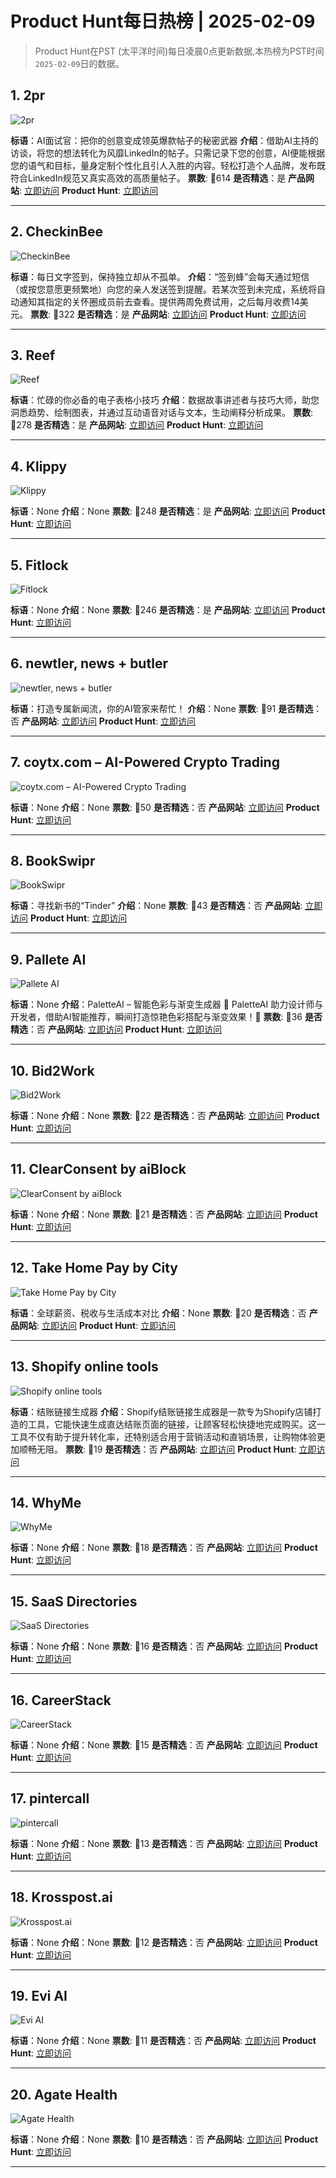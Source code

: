 # Product Hunt每日热榜 | 2025-02-09

> Product Hunt在PST (太平洋时间)每日凌晨0点更新数据,本热榜为PST时间`2025-02-09`日的数据。

## 1. 2pr
![2pr](https://ph-files.imgix.net/b0102583-57e5-42f6-8384-edb3b49ede2f.png?auto=format&fit=crop&frame=1&h=512&w=1024)

**标语**：AI面试官：把你的创意变成领英爆款帖子的秘密武器
**介绍**：借助AI主持的访谈，将您的想法转化为风靡LinkedIn的帖子。只需记录下您的创意，AI便能根据您的语气和目标，量身定制个性化且引人入胜的内容。轻松打造个人品牌，发布既符合LinkedIn规范又真实高效的高质量帖子。
**票数**: 🔺614
**是否精选**：是
**产品网站**:  <a href='https://www.producthunt.com/r/Y36ECX6U77DSB6?utm_source=www.chuhaix.com' target='_blank' rel='nofollow'>立即访问</a>
**Product Hunt**:  <a href='https://www.producthunt.com/posts/2pr-1?utm_source=www.chuhaix.com' target='_blank' rel='nofollow'>立即访问</a>

---

## 2. CheckinBee
![CheckinBee](https://ph-files.imgix.net/9639a6a7-4b21-403c-af43-26d3d99d8d12.png?auto=format&fit=crop&frame=1&h=512&w=1024)

**标语**：每日文字签到，保持独立却从不孤单。
**介绍**：“签到蜂”会每天通过短信（或按您意愿更频繁地）向您的亲人发送签到提醒。若某次签到未完成，系统将自动通知其指定的关怀圈成员前去查看。提供两周免费试用，之后每月收费14美元。
**票数**: 🔺322
**是否精选**：是
**产品网站**:  <a href='https://www.producthunt.com/r/XIV2HAXWQUVQZD?utm_source=www.chuhaix.com' target='_blank' rel='nofollow'>立即访问</a>
**Product Hunt**:  <a href='https://www.producthunt.com/posts/checkinbee-3?utm_source=www.chuhaix.com' target='_blank' rel='nofollow'>立即访问</a>

---

## 3. Reef
![Reef](https://ph-files.imgix.net/4d596fc9-434c-4549-9a98-9cb9bc9d61a8.png?auto=format&fit=crop&frame=1&h=512&w=1024)

**标语**：忙碌的你必备的电子表格小技巧
**介绍**：数据故事讲述者与技巧大师，助您洞悉趋势、绘制图表，并通过互动语音对话与文本，生动阐释分析成果。
**票数**: 🔺278
**是否精选**：是
**产品网站**:  <a href='https://www.producthunt.com/r/HJLQ53AVJBS6NG?utm_source=www.chuhaix.com' target='_blank' rel='nofollow'>立即访问</a>
**Product Hunt**:  <a href='https://www.producthunt.com/posts/reef?utm_source=www.chuhaix.com' target='_blank' rel='nofollow'>立即访问</a>

---

## 4. Klippy
![Klippy](https://ph-files.imgix.net/2e2fce46-e168-4163-8da1-097307cd336c.png?auto=format&fit=crop&frame=1&h=512&w=1024)

**标语**：None
**介绍**：None
**票数**: 🔺248
**是否精选**：是
**产品网站**:  <a href='https://www.producthunt.com/r/J66UKGUQ4CAJ5Q?utm_source=www.chuhaix.com' target='_blank' rel='nofollow'>立即访问</a>
**Product Hunt**:  <a href='https://www.producthunt.com/posts/klippy?utm_source=www.chuhaix.com' target='_blank' rel='nofollow'>立即访问</a>

---

## 5. Fitlock
![Fitlock](https://ph-files.imgix.net/573d7a61-dffe-48f7-9acd-42e3e95e132a.png?auto=format&fit=crop&frame=1&h=512&w=1024)

**标语**：None
**介绍**：None
**票数**: 🔺246
**是否精选**：是
**产品网站**:  <a href='https://www.producthunt.com/r/5TDBQGURALGZTZ?utm_source=www.chuhaix.com' target='_blank' rel='nofollow'>立即访问</a>
**Product Hunt**:  <a href='https://www.producthunt.com/posts/fitlock?utm_source=www.chuhaix.com' target='_blank' rel='nofollow'>立即访问</a>

---

## 6. newtler, news + butler
![newtler, news + butler](https://ph-files.imgix.net/85c66901-3918-447f-9c49-8571c5be7262.png?auto=format&fit=crop&frame=1&h=512&w=1024)

**标语**：打造专属新闻流，你的AI管家来帮忙！
**介绍**：None
**票数**: 🔺91
**是否精选**：否
**产品网站**:  <a href='https://www.producthunt.com/r/62IEZQTGPEKXOB?utm_source=www.chuhaix.com' target='_blank' rel='nofollow'>立即访问</a>
**Product Hunt**:  <a href='https://www.producthunt.com/posts/newtler-news-butler?utm_source=www.chuhaix.com' target='_blank' rel='nofollow'>立即访问</a>

---

## 7. coytx.com – AI-Powered Crypto Trading
![coytx.com – AI-Powered Crypto Trading](https://ph-files.imgix.net/d6a1667a-7b4f-4849-a623-036797926f16.png?auto=format&fit=crop&frame=1&h=512&w=1024)

**标语**：None
**介绍**：None
**票数**: 🔺50
**是否精选**：否
**产品网站**:  <a href='https://www.producthunt.com/r/WPSGVU7GPD4EWC?utm_source=www.chuhaix.com' target='_blank' rel='nofollow'>立即访问</a>
**Product Hunt**:  <a href='https://www.producthunt.com/posts/coytx-com-ai-powered-crypto-trading?utm_source=www.chuhaix.com' target='_blank' rel='nofollow'>立即访问</a>

---

## 8. BookSwipr
![BookSwipr](https://ph-files.imgix.net/0d46f92d-9401-4df2-a9e1-9f75acb484a0.png?auto=format&fit=crop&frame=1&h=512&w=1024)

**标语**：寻找新书的“Tinder”
**介绍**：None
**票数**: 🔺43
**是否精选**：否
**产品网站**:  <a href='https://www.producthunt.com/r/F7UEWS2O6DMYBW?utm_source=www.chuhaix.com' target='_blank' rel='nofollow'>立即访问</a>
**Product Hunt**:  <a href='https://www.producthunt.com/posts/bookswipr?utm_source=www.chuhaix.com' target='_blank' rel='nofollow'>立即访问</a>

---

## 9. Pallete AI
![Pallete AI](https://ph-files.imgix.net/f942d1a6-ec51-490d-a990-9385e80cef50.png?auto=format&fit=crop&frame=1&h=512&w=1024)

**标语**：None
**介绍**：PaletteAI – 智能色彩与渐变生成器 🎨 PaletteAI 助力设计师与开发者，借助AI智能推荐，瞬间打造惊艳色彩搭配与渐变效果！🚀
**票数**: 🔺36
**是否精选**：否
**产品网站**:  <a href='https://www.producthunt.com/r/VXJOKO7VAQUFXJ?utm_source=www.chuhaix.com' target='_blank' rel='nofollow'>立即访问</a>
**Product Hunt**:  <a href='https://www.producthunt.com/posts/pallete-ai?utm_source=www.chuhaix.com' target='_blank' rel='nofollow'>立即访问</a>

---

## 10. Bid2Work
![Bid2Work](https://ph-files.imgix.net/18eaed04-9d16-4368-9b9d-0e0b9f930a37.jpeg?auto=format&fit=crop&frame=1&h=512&w=1024)

**标语**：None
**介绍**：None
**票数**: 🔺22
**是否精选**：否
**产品网站**:  <a href='https://www.producthunt.com/r/SCOUZWX5YRIKYK?utm_source=www.chuhaix.com' target='_blank' rel='nofollow'>立即访问</a>
**Product Hunt**:  <a href='https://www.producthunt.com/posts/bid2work?utm_source=www.chuhaix.com' target='_blank' rel='nofollow'>立即访问</a>

---

## 11. ClearConsent by aiBlock
![ClearConsent by aiBlock](https://ph-files.imgix.net/2e7061ed-982a-4a84-8777-8bbf493be1b0.png?auto=format&fit=crop&frame=1&h=512&w=1024)

**标语**：None
**介绍**：None
**票数**: 🔺21
**是否精选**：否
**产品网站**:  <a href='https://www.producthunt.com/r/6GD2KIKQBFD6CQ?utm_source=www.chuhaix.com' target='_blank' rel='nofollow'>立即访问</a>
**Product Hunt**:  <a href='https://www.producthunt.com/posts/clearconsent-by-aiblock?utm_source=www.chuhaix.com' target='_blank' rel='nofollow'>立即访问</a>

---

## 12. Take Home Pay by City
![Take Home Pay by City](https://ph-files.imgix.net/35ba51f0-c3ee-4ca5-b64d-1dca4e19e107.png?auto=format&fit=crop&frame=1&h=512&w=1024)

**标语**：全球薪资、税收与生活成本对比
**介绍**：None
**票数**: 🔺20
**是否精选**：否
**产品网站**:  <a href='https://www.producthunt.com/r/MDH7PBAD2SXTYP?utm_source=www.chuhaix.com' target='_blank' rel='nofollow'>立即访问</a>
**Product Hunt**:  <a href='https://www.producthunt.com/posts/take-home-pay-by-city?utm_source=www.chuhaix.com' target='_blank' rel='nofollow'>立即访问</a>

---

## 13. Shopify online tools
![Shopify online tools](https://ph-files.imgix.net/afd04728-f0c1-4766-84f5-65292dc38c62.png?auto=format&fit=crop&frame=1&h=512&w=1024)

**标语**：结账链接生成器
**介绍**：Shopify结账链接生成器是一款专为Shopify店铺打造的工具，它能快速生成直达结账页面的链接，让顾客轻松快捷地完成购买。这一工具不仅有助于提升转化率，还特别适合用于营销活动和直销场景，让购物体验更加顺畅无阻。
**票数**: 🔺19
**是否精选**：否
**产品网站**:  <a href='https://www.producthunt.com/r/6QDQJODN7J2LA3?utm_source=www.chuhaix.com' target='_blank' rel='nofollow'>立即访问</a>
**Product Hunt**:  <a href='https://www.producthunt.com/posts/shopify-online-tools?utm_source=www.chuhaix.com' target='_blank' rel='nofollow'>立即访问</a>

---

## 14. WhyMe
![WhyMe](https://ph-files.imgix.net/4478cc06-7dcf-4070-b0ab-40f2c3866409.png?auto=format&fit=crop&frame=1&h=512&w=1024)

**标语**：None
**介绍**：None
**票数**: 🔺18
**是否精选**：否
**产品网站**:  <a href='https://www.producthunt.com/r/QRGCDF4ZVH2KNH?utm_source=www.chuhaix.com' target='_blank' rel='nofollow'>立即访问</a>
**Product Hunt**:  <a href='https://www.producthunt.com/posts/whyme?utm_source=www.chuhaix.com' target='_blank' rel='nofollow'>立即访问</a>

---

## 15. SaaS Directories
![SaaS Directories](https://ph-files.imgix.net/8c041963-2eab-479d-bfb3-fd23bfeb4ca8.png?auto=format&fit=crop&frame=1&h=512&w=1024)

**标语**：None
**介绍**：None
**票数**: 🔺16
**是否精选**：否
**产品网站**:  <a href='https://www.producthunt.com/r/ZDUHAMSMPKFVO6?utm_source=www.chuhaix.com' target='_blank' rel='nofollow'>立即访问</a>
**Product Hunt**:  <a href='https://www.producthunt.com/posts/saas-directories?utm_source=www.chuhaix.com' target='_blank' rel='nofollow'>立即访问</a>

---

## 16. CareerStack
![CareerStack](https://ph-files.imgix.net/9fdd7148-11c8-44ba-af13-374fe63ee14b.png?auto=format&fit=crop&frame=1&h=512&w=1024)

**标语**：None
**介绍**：None
**票数**: 🔺15
**是否精选**：否
**产品网站**:  <a href='https://www.producthunt.com/r/GAG7YNCM6PAKE7?utm_source=www.chuhaix.com' target='_blank' rel='nofollow'>立即访问</a>
**Product Hunt**:  <a href='https://www.producthunt.com/posts/careerstack-2?utm_source=www.chuhaix.com' target='_blank' rel='nofollow'>立即访问</a>

---

## 17. pintercall
![pintercall](https://ph-files.imgix.net/7e1b1be8-b8d4-47b5-8ee8-b52a8e3d9419.jpeg?auto=format&fit=crop&frame=1&h=512&w=1024)

**标语**：None
**介绍**：None
**票数**: 🔺13
**是否精选**：否
**产品网站**:  <a href='https://www.producthunt.com/r/KXYOVNNQR6EK5D?utm_source=www.chuhaix.com' target='_blank' rel='nofollow'>立即访问</a>
**Product Hunt**:  <a href='https://www.producthunt.com/posts/pintercall?utm_source=www.chuhaix.com' target='_blank' rel='nofollow'>立即访问</a>

---

## 18. Krosspost.ai
![Krosspost.ai](https://ph-files.imgix.net/8cb25f66-e496-4c2e-80da-bb976363c2d9.png?auto=format&fit=crop&frame=1&h=512&w=1024)

**标语**：None
**介绍**：None
**票数**: 🔺12
**是否精选**：否
**产品网站**:  <a href='https://www.producthunt.com/r/RTCSXWBD263DSS?utm_source=www.chuhaix.com' target='_blank' rel='nofollow'>立即访问</a>
**Product Hunt**:  <a href='https://www.producthunt.com/posts/krosspost-ai?utm_source=www.chuhaix.com' target='_blank' rel='nofollow'>立即访问</a>

---

## 19. Evi AI
![Evi AI](https://ph-files.imgix.net/e2475b63-eb22-473e-b313-403ec2b319d3.png?auto=format&fit=crop&frame=1&h=512&w=1024)

**标语**：None
**介绍**：None
**票数**: 🔺11
**是否精选**：否
**产品网站**:  <a href='https://www.producthunt.com/r/PXGOKEGYASIRJP?utm_source=www.chuhaix.com' target='_blank' rel='nofollow'>立即访问</a>
**Product Hunt**:  <a href='https://www.producthunt.com/posts/evi-ai?utm_source=www.chuhaix.com' target='_blank' rel='nofollow'>立即访问</a>

---

## 20. Agate Health
![Agate Health](https://ph-files.imgix.net/be05b190-9709-4ef2-a5d7-dde9916ecb4a.png?auto=format&fit=crop&frame=1&h=512&w=1024)

**标语**：None
**介绍**：None
**票数**: 🔺10
**是否精选**：否
**产品网站**:  <a href='https://www.producthunt.com/r/LTZ5DEUETMC3WX?utm_source=www.chuhaix.com' target='_blank' rel='nofollow'>立即访问</a>
**Product Hunt**:  <a href='https://www.producthunt.com/posts/agate-health?utm_source=www.chuhaix.com' target='_blank' rel='nofollow'>立即访问</a>

---

